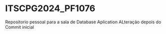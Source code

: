 # ITSCPG2024_PF1076
Repositorio pessoal para a sala de Database Aplication
ALteração depois do Commit inicial
